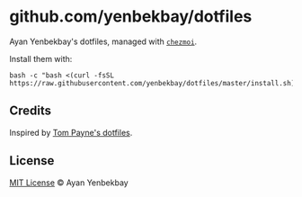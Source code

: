 # github.com/yenbekbay/dotfiles

Ayan Yenbekbay's dotfiles, managed with [`chezmoi`](https://github.com/twpayne/chezmoi).

Install them with:

    bash -c "bash <(curl -fsSL https://raw.githubusercontent.com/yenbekbay/dotfiles/master/install.sh)"

## Credits

Inspired by [Tom Payne's dotfiles](https://github.com/twpayne/dotfiles).

## License

[MIT License](./LICENSE) © Ayan Yenbekbay

